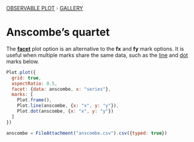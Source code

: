 <div style="color: grey; font: 13px/25.5px var(--sans-serif); text-transform: uppercase;"><h1 style="display: none;">Plot: Anscombe’s quartet</h1><a href="/plot">Observable Plot</a> › <a href="/@observablehq/plot-gallery">Gallery</a></div>

# Anscombe’s quartet

The **[facet](https://observablehq.com/plot/features/facets)** plot option is an alternative to the **fx** and **fy** mark options. It is useful when multiple marks share the same data, such as the [line](https://observablehq.com/plot/marks/line) and [dot](https://observablehq.com/plot/marks/dot) marks below.

```js echo
Plot.plot({
  grid: true,
  aspectRatio: 0.5,
  facet: {data: anscombe, x: "series"},
  marks: [
    Plot.frame(),
    Plot.line(anscombe, {x: "x", y: "y"}),
    Plot.dot(anscombe, {x: "x", y: "y"})
  ]
})
```

```js echo
anscombe = FileAttachment("anscombe.csv").csv({typed: true})
```
